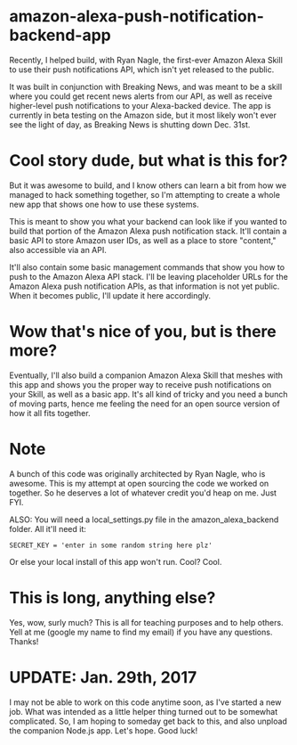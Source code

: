 # amazon-alexa-push-notification-backend-app

Recently, I helped build, with Ryan Nagle, the first-ever Amazon Alexa Skill to use their push notifications API, which isn't yet released to the public. 

It was built in conjunction with Breaking News, and was meant to be a skill where you could get recent news alerts from our API, as well as receive higher-level push notifications to your Alexa-backed device. The app is currently in beta testing on the Amazon side, but it most likely won't ever see the light of day, as Breaking News is shutting down Dec. 31st.

# Cool story dude, but what is this for?

But it was awesome to build, and I know others can learn a bit from how we managed to hack something together, so I'm attempting to create a whole new app that shows one how to use these systems.

This is meant to show you what your backend can look like if you wanted to build that portion of the Amazon Alexa push notification stack. It'll contain a basic API to store Amazon user IDs, as well as a place to store "content," also accessible via an API.

It'll also contain some basic management commands that show you how to push to the Amazon Alexa API stack. I'll be leaving placeholder URLs for the Amazon Alexa push notification APIs, as that information is not yet public. When it becomes public, I'll update it here accordingly.

# Wow that's nice of you, but is there more?

Eventually, I'll also build a companion Amazon Alexa Skill that meshes with this app and shows you the proper way to receive push notifications on your Skill, as well as a basic app. It's all kind of tricky and you need a bunch of moving parts, hence me feeling the need for an open source version of how it all fits together.

# Note

A bunch of this code was originally architected by Ryan Nagle, who is awesome. This is my attempt at open sourcing the code we worked on together. So he deserves a lot of whatever credit you'd heap on me. Just FYI.

ALSO: You will need a local_settings.py file in the amazon_alexa_backend folder. All it'll need it:

`SECRET_KEY = 'enter in some random string here plz'`

Or else your local install of this app won't run. Cool? Cool.

# This is long, anything else?

Yes, wow, surly much? This is all for teaching purposes and to help others. Yell at me (google my name to find my email) if you have any questions. Thanks!

# UPDATE: Jan. 29th, 2017

I may not be able to work on this code anytime soon, as I've started a new job. What was intended as a little helper thing turned out to be somewhat complicated. So, I am hoping to someday get back to this, and also unpload the companion Node.js app. Let's hope. Good luck!
